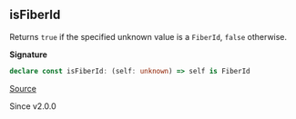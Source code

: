 ## isFiberId

Returns `true` if the specified unknown value is a `FiberId`, `false`
otherwise.

**Signature**

```ts
declare const isFiberId: (self: unknown) => self is FiberId
```

[Source](https://github.com/Effect-TS/effect/tree/main/packages/effect/src/FiberId.ts#L92)

Since v2.0.0